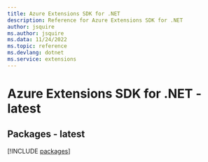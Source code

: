 ```yaml
---
title: Azure Extensions SDK for .NET
description: Reference for Azure Extensions SDK for .NET
author: jsquire
ms.author: jsquire
ms.data: 11/24/2022
ms.topic: reference
ms.devlang: dotnet
ms.service: extensions
---
```

# Azure Extensions SDK for .NET - latest
## Packages - latest
[!INCLUDE [packages](extensions-index.md)]